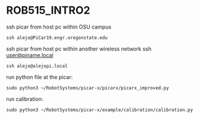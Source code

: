 # ROB515_INTRO2

ssh picar from host pc within OSU campus

```console
ssh alejo@PiCar19.engr.oregonstate.edu
```

ssh picar from host pc within another wireless network
ssh user@piname.local

```console
ssh alejo@alejopi.local
```

run python file at the picar:
```console
sudo python3 ~/RobotSystems/picar-x/picarx/picarx_improved.py
```


run calibration:
```console
sudo python3 ~/RobotSystems/picar-x/example/calibration/calibration.py
```